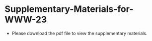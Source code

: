# Supplementary-Materials-for-WWW-23
* Please download the pdf file to view the supplementary materials.
